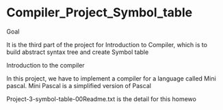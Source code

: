 # Compiler_Project_Symbol_table


Goal

It is the third part of the project for Introduction to Compiler, which is to build abstract syntax tree and create Symbol table

Introduction to the compiler

In this project, we have to implement a compiler for a language called Mini pascal. Mini Pascal is a simplified version of Pascal

Project-3-symbol-table-00Readme.txt is the detail for this homewo
